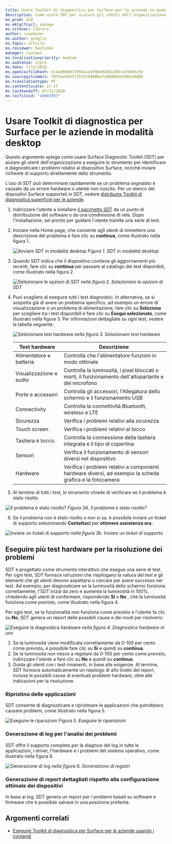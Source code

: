 ```yaml
---
title: Usare Toolkit di diagnostica per Surface per le aziende in modalità desktop
description: Come usare SDT per aiutare gli utenti dell'organizzazione a eseguire lo strumento per identificare e diagnosticare i problemi con il dispositivo Surface e inviare richieste di supporto direttamente dallo strumento.
ms.prod: w10
ms.mktglfcycl: manage
ms.sitesec: library
author: coveminer
ms.author: greglin
ms.topic: article
ms.reviewer: hachidan
manager: laurawi
ms.localizationpriority: medium
ms.audience: itpro
ms.date: 7/31/2020
ms.openlocfilehash: ec4a90d0d72956eaa4f98e928d128dca70d49c59
ms.sourcegitcommit: f875a45961ff5f3c04006afc8690b5e5965e4d80
ms.translationtype: MT
ms.contentlocale: it-IT
ms.lasthandoff: 07/31/2020
ms.locfileid: "10902957"
---
```

# Usare Toolkit di diagnostica per Surface per le aziende in modalità desktop

Questo argomento spiega come usare Surface Diagnostic Toolkit (SDT) per aiutare gli utenti dell'organizzazione a eseguire lo strumento per identificare e diagnosticare i problemi relativi al dispositivo Surface, nonché inviare richieste di supporto direttamente dallo strumento. 

L'uso di SDT può determinare rapidamente se un problema segnalato è causato da un errore hardware o utente non riuscito. Per un elenco dei dispositivi Surface supportati in SDT, vedere [distribuire Toolkit di diagnostica superficie per le aziende](surface-diagnostic-toolkit-business.md).


1. Indirizzare l'utente a installare [il pacchetto SDT](surface-diagnostic-toolkit-business.md#create-custom-sdt) da un punto di distribuzione del software o da una condivisione di rete. Dopo l'installazione, sei pronto per guidare l'utente tramite una serie di test. 

2. Iniziare nella Home page, che consente agli utenti di immettere una descrizione del problema e fare clic su **continua**, come illustrato nella figura 1.

    ![Avviare SDT in modalità desktop ](images/sdt-desk-1.png)
 *Figura 1. SDT in modalità desktop*

3. Quando SDT indica che il dispositivo contiene gli aggiornamenti più recenti, fare clic su **continua** per passare al catalogo dei test disponibili, come illustrato nella figura 2.

    ![Selezionare le opzioni di SDT ](images/sdt1.png)
 *nella figura 2. Selezionare le opzioni di SDT*

4. Puoi scegliere di eseguire tutti i test diagnostici. In alternativa, se si sospetta già di avere un problema specifico, ad esempio un errore di visualizzazione o un problema di alimentazione, fare clic su **Seleziona** per scegliere tra i test disponibili e fare clic su **Esegui selezionato**, come illustrato nella figura 3. Per informazioni dettagliate su ogni test, vedere la tabella seguente. 

    ![Selezionare test hardware ](images/sdt2.png)
 *nella figura 3. Selezionare test hardware*

    Test hardware | Descrizione
    --- | ---
    Alimentatore e batteria |  Controlla che l'alimentatore funzioni in modo ottimale
    Visualizzazione e audio   | Controlla la luminosità, i pixel bloccati o morti, il funzionamento dell'altoparlante e del microfono
    Porte e accessori   | Controlla gli accessori, l'Allegatura dello schermo e il funzionamento USB
    Connectivity |  Controlla la connettività Bluetooth, wireless e LTE
    Sicurezza    | Verifica i problemi relativi alla sicurezza
    Touch screen   | Verifica i problemi relativi al tocco
    Tastiera e tocco |    Controlla la connessione della tastiera integrata e il tipo di copertina
    Sensori | Verifica il funzionamento di sensori diversi nel dispositivo
    Hardware |  Verifica i problemi relativi a componenti hardware diversi, ad esempio la scheda grafica e la fotocamera

5. Al termine di tutti i test, lo strumento chiede di verificare se il problema è stato risolto. 

 ![Il problema è stato risolto? ](images/sdt3.png)
 *Figura 3A. Il problema è stato risolto?*

6. Se il problema non è stato risolto o non si sa, è possibile inviare un ticket di supporto selezionando **Contattaci** per **ottenere assistenza ora.**
 
 ![Inviare un ticket di supporto ](images/sdt4.png)
 *nella figura 3b. Inviare un ticket di supporto*

<span id="multiple" />

## Eseguire più test hardware per la risoluzione dei problemi

SDT è progettato come strumento interattivo che esegue una serie di test. Per ogni test, SDT fornisce istruzioni che riepilogano la natura del test e gli elementi che gli utenti devono aspettarsi o cercare per avere successo nel test. Ad esempio, per diagnosticare se la luminosità dello schermo funziona correttamente, l'SDT inizia da zero e aumenta la luminosità in 100%, chiedendo agli utenti di confermare, rispondendo **Sì** o **No** , che la luminosità funziona come previsto, come illustrato nella figura 4. 

Per ogni test, se la funzionalità non funziona come previsto e l'utente fa clic su **No**, SDT genera un report delle possibili cause e dei modi per risolverlo. 

![Eseguire la diagnostica hardware ](images/sdt-desk-4.png)
 *nella figura 4. Diagnostica hardware in uso*

1. Se la luminosità viene modificata correttamente da 0-100 per cento come previsto, è possibile fare clic su **Sì** e quindi su **continua**. 
2. Se la luminosità non riesce a regolare da 0-100 per cento come previsto, indirizzare l'utente a fare clic su **No** e quindi su **continua**. 
3. Guida gli utenti con i test rimanenti, in base alle esigenze. Al termine, SDT fornisce automaticamente un riepilogo di alto livello del report, incluse le possibili cause di eventuali problemi hardware, oltre alle indicazioni per la risoluzione.


### Ripristino delle applicazioni

SDT consente di diagnosticare e ripristinare le applicazioni che potrebbero causare problemi, come illustrato nella figura 5.

![Eseguire le riparazioni ](images/sdt-desk-5.png)
 *Figura 5. Eseguire le riparazioni*
<span id="logs" />

### Generazione di log per l'analisi dei problemi 

SDT offre il supporto completo per la diagnosi del log in tutte le applicazioni, i driver, l'hardware e i problemi del sistema operativo, come illustrato nella figura 6.

![Generazione di log ](images/sdt-desk-6.png)
 *nella figura 6. Generazione di registri*

<span id="detailed-report" />

### Generazione di report dettagliati rispetto alla configurazione ottimale dei dispositivi

In base ai log, SDT genera un report per i problemi basati su software e firmware che è possibile salvare in una posizione preferita.

## Argomenti correlati

- [Eseguire Toolkit di diagnostica per Surface per le aziende usando i comandi](surface-diagnostic-toolkit-command-line.md)

